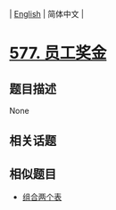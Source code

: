
| [English](README_EN.md) | 简体中文 |

# [577. 员工奖金](https://leetcode-cn.com/problems/employee-bonus/)

## 题目描述

None

## 相关话题



## 相似题目

- [组合两个表](../combine-two-tables/README.md)
